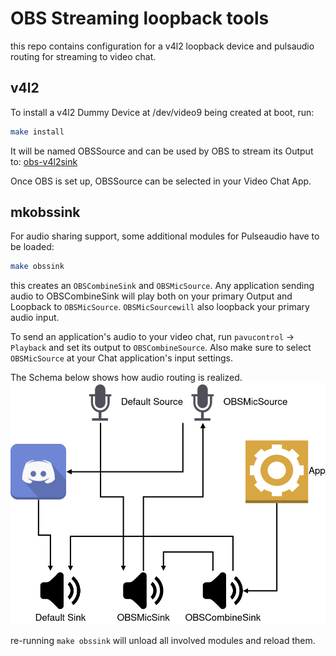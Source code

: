 # OBS Streaming loopback tools

this repo contains configuration for a v4l2 loopback device and pulsaudio routing for streaming to video chat.

## v4l2
To install a v4l2 Dummy Device at /dev/video9 being created at boot, run:
```bash
make install
```
It will be named OBSSource and can be used by OBS to stream its Output to:
[obs-v4l2sink](https://github.com/CatxFish/obs-v4l2sink)

Once OBS is set up, OBSSource can be selected in your Video Chat App.

## mkobssink
For audio sharing support, some additional modules for Pulseaudio have to be loaded:
```bash
make obssink
```
this creates an `OBSCombineSink` and `OBSMicSource`.
Any application sending audio to OBSCombineSink will play both on your primary Output and Loopback to
`OBSMicSource`.
`OBSMicSourcewill` also loopback your primary audio input.

To send an application's audio to your video chat,
run `pavucontrol` ->` Playback` and set its output to `OBSCombineSource`.
Also make sure to select `OBSMicSource` at your Chat application's input settings.

The Schema below shows how audio routing is realized.
![Audio Schema](audio_routing.jpg?raw=true "Audio Schema")

re-running `make obssink` will unload all involved modules and reload them.
